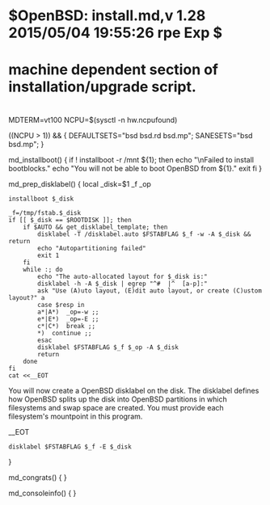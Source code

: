 #	$OpenBSD: install.md,v 1.28 2015/05/04 19:55:26 rpe Exp $
#
# machine dependent section of installation/upgrade script.
#

MDTERM=vt100
NCPU=$(sysctl -n hw.ncpufound)

((NCPU > 1)) && { DEFAULTSETS="bsd bsd.rd bsd.mp"; SANESETS="bsd bsd.mp"; }

md_installboot() {
	if ! installboot -r /mnt ${1}; then
		echo "\nFailed to install bootblocks."
		echo "You will not be able to boot OpenBSD from ${1}."
		exit
	fi
}

md_prep_disklabel() {
	local _disk=$1 _f _op

	installboot $_disk

	_f=/tmp/fstab.$_disk
	if [[ $_disk == $ROOTDISK ]]; then
		if $AUTO && get_disklabel_template; then
			disklabel -T /disklabel.auto $FSTABFLAG $_f -w -A $_disk && return
			echo "Autopartitioning failed"
			exit 1
		fi
		while :; do
			echo "The auto-allocated layout for $_disk is:"
			disklabel -h -A $_disk | egrep "^#  |^  [a-p]:"
			ask "Use (A)uto layout, (E)dit auto layout, or create (C)ustom layout?" a
			case $resp in
			a*|A*)	_op=-w ;;
			e*|E*)	_op=-E ;;
			c*|C*)	break ;;
			*)	continue ;;
			esac
			disklabel $FSTABFLAG $_f $_op -A $_disk
			return
		done
	fi
	cat <<__EOT
You will now create a OpenBSD disklabel on the disk.  The disklabel defines
how OpenBSD splits up the disk into OpenBSD partitions in which filesystems
and swap space are created.  You must provide each filesystem's mountpoint
in this program.

__EOT

	disklabel $FSTABFLAG $_f -E $_disk
}

md_congrats() {
}

md_consoleinfo() {
}
